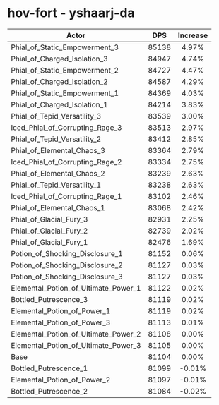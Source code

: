 # hov-fort - yshaarj-da
| Actor | DPS | Increase |
|---|:---:|:---:|
|Phial_of_Static_Empowerment_3|85138|4.97%|
|Phial_of_Charged_Isolation_3|84947|4.74%|
|Phial_of_Static_Empowerment_2|84727|4.47%|
|Phial_of_Charged_Isolation_2|84587|4.29%|
|Phial_of_Static_Empowerment_1|84369|4.03%|
|Phial_of_Charged_Isolation_1|84214|3.83%|
|Phial_of_Tepid_Versatility_3|83539|3.00%|
|Iced_Phial_of_Corrupting_Rage_3|83513|2.97%|
|Phial_of_Tepid_Versatility_2|83412|2.85%|
|Phial_of_Elemental_Chaos_3|83364|2.79%|
|Iced_Phial_of_Corrupting_Rage_2|83334|2.75%|
|Phial_of_Elemental_Chaos_2|83239|2.63%|
|Phial_of_Tepid_Versatility_1|83238|2.63%|
|Iced_Phial_of_Corrupting_Rage_1|83102|2.46%|
|Phial_of_Elemental_Chaos_1|83068|2.42%|
|Phial_of_Glacial_Fury_3|82931|2.25%|
|Phial_of_Glacial_Fury_2|82739|2.02%|
|Phial_of_Glacial_Fury_1|82476|1.69%|
|Potion_of_Shocking_Disclosure_1|81152|0.06%|
|Potion_of_Shocking_Disclosure_2|81127|0.03%|
|Potion_of_Shocking_Disclosure_3|81127|0.03%|
|Elemental_Potion_of_Ultimate_Power_1|81122|0.02%|
|Bottled_Putrescence_3|81119|0.02%|
|Elemental_Potion_of_Power_1|81119|0.02%|
|Elemental_Potion_of_Power_3|81113|0.01%|
|Elemental_Potion_of_Ultimate_Power_2|81108|0.00%|
|Elemental_Potion_of_Ultimate_Power_3|81105|0.00%|
|Base|81104|0.00%|
|Bottled_Putrescence_1|81099|-0.01%|
|Elemental_Potion_of_Power_2|81097|-0.01%|
|Bottled_Putrescence_2|81084|-0.02%|
